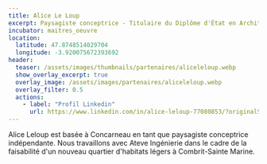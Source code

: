 ```yaml
---
title: Alice Le Loup
excerpt: Paysagiste conceptrice - Titulaire du Diplôme d'État en Architecture
incubator: maitres_oeuvre
location:
  latitude: 47.8748514029704 
  longitude: -3.920075672393692
header:
  teaser: /assets/images/thumbnails/partenaires/aliceleloup.webp
  show_overlay_excerpt: true
  overlay_image: /assets/images/partenaires/aliceleloup.webp
  overlay_filter: 0.5
  actions:
    - label: "Profil Linkedin"
      url: https://www.linkedin.com/in/alice-leloup-77080853/?originalSubdomain=fr
---
```


Alice Leloup est basée à Concarneau en tant que paysagiste conceptrice indépendante. Nous travaillons avec Ateve Ingénierie dans le cadre de la faisabilité d'un nouveau quartier d'habitats légers à Combrit-Sainte Marine. 
